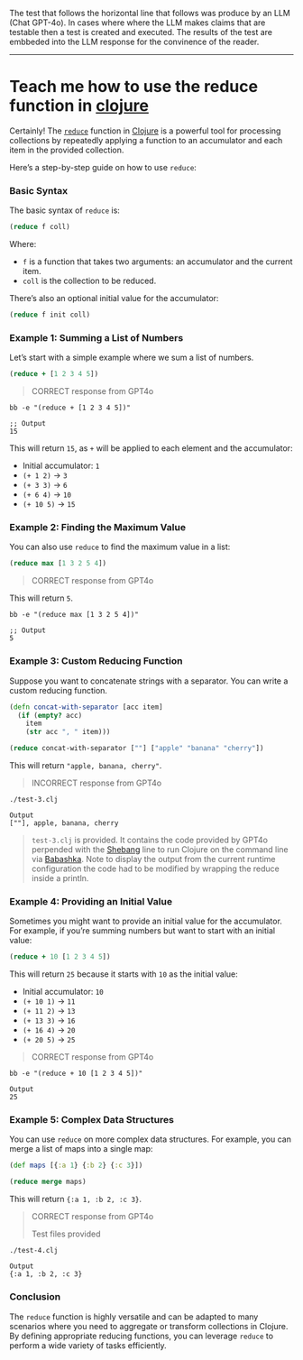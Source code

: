 The test that follows the horizontal line that follows was produce by an LLM (Chat GPT-4o). In cases where where the LLM makes claims that are testable then a test is created and executed. The results of the test are embbeded into the LLM response for the convinence of the reader.

---

# Teach me how to use the reduce function in [clojure](https://clojure.org/)

Certainly! The [`reduce`](https://clojuredocs.org/clojure.core/reduce) function in [Clojure](https://clojure.org/) is a powerful tool for processing collections by repeatedly applying a function to an accumulator and each item in the provided collection.

Here’s a step-by-step guide on how to use `reduce`:

### Basic Syntax

The basic syntax of `reduce` is:

```clojure
(reduce f coll)
```

Where:
- `f` is a function that takes two arguments: an accumulator and the current item.
- `coll` is the collection to be reduced.

There’s also an optional initial value for the accumulator:

```clojure
(reduce f init coll)
```

### Example 1: Summing a List of Numbers

Let’s start with a simple example where we sum a list of numbers.

```clojure
(reduce + [1 2 3 4 5])
```

> CORRECT response from GPT4o

```
bb -e "(reduce + [1 2 3 4 5])"

;; Output
15
```

This will return `15`, as `+` will be applied to each element and the accumulator:

- Initial accumulator: `1`
- `(+ 1 2)` -> `3`
- `(+ 3 3)` -> `6`
- `(+ 6 4)` -> `10`
- `(+ 10 5)` -> `15`

### Example 2: Finding the Maximum Value

You can also use `reduce` to find the maximum value in a list:

```clojure
(reduce max [1 3 2 5 4])
```

> CORRECT response from GPT4o

This will return `5`.

```
bb -e "(reduce max [1 3 2 5 4])"

;; Output
5
```

### Example 3: Custom Reducing Function

Suppose you want to concatenate strings with a separator. You can write a custom reducing function.

```clojure
(defn concat-with-separator [acc item]
  (if (empty? acc)
    item
    (str acc ", " item)))

(reduce concat-with-separator [""] ["apple" "banana" "cherry"])
```

This will return `"apple, banana, cherry"`.

> INCORRECT response from GPT4o

```
./test-3.clj

Output
[""], apple, banana, cherry
```

> `test-3.clj` is provided. It contains the code provided by GPT4o perpended with the [Shebang](https://en.wikipedia.org/wiki/Shebang_(Unix)) line to run Clojure on the command line via [Babashka](https://babashka.org/). Note to display the output from the current runtime configuration the code had to be modified by wrapping the reduce inside a println.



### Example 4: Providing an Initial Value

Sometimes you might want to provide an initial value for the accumulator. For example, if you’re summing numbers but want to start with an initial value:

```clojure
(reduce + 10 [1 2 3 4 5])
```

This will return `25` because it starts with `10` as the initial value:

- Initial accumulator: `10`
- `(+ 10 1)` -> `11`
- `(+ 11 2)` -> `13`
- `(+ 13 3)` -> `16`
- `(+ 16 4)` -> `20`
- `(+ 20 5)` -> `25`

> CORRECT response from GPT4o

```
bb -e "(reduce + 10 [1 2 3 4 5])"

Output
25
```



### Example 5: Complex Data Structures

You can use `reduce` on more complex data structures. For example, you can merge a list of maps into a single map:

```clojure
(def maps [{:a 1} {:b 2} {:c 3}])

(reduce merge maps)
```

This will return `{:a 1, :b 2, :c 3}`.

>CORRECT response from GPT4o
>
>Test files provided

```
./test-4.clj

Output
{:a 1, :b 2, :c 3}
```

### Conclusion

The `reduce` function is highly versatile and can be adapted to many scenarios where you need to aggregate or transform collections in Clojure. By defining appropriate reducing functions, you can leverage `reduce` to perform a wide variety of tasks efficiently.